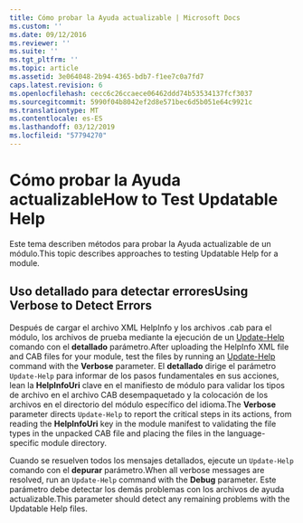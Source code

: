 ```yaml
---
title: Cómo probar la Ayuda actualizable | Microsoft Docs
ms.custom: ''
ms.date: 09/12/2016
ms.reviewer: ''
ms.suite: ''
ms.tgt_pltfrm: ''
ms.topic: article
ms.assetid: 3e064048-2b94-4365-bdb7-f1ee7c0a7fd7
caps.latest.revision: 6
ms.openlocfilehash: cecc6c26ccaece06462ddd74b53534137fcf3037
ms.sourcegitcommit: 5990f04b8042ef2d8e571bec6d5b051e64c9921c
ms.translationtype: MT
ms.contentlocale: es-ES
ms.lasthandoff: 03/12/2019
ms.locfileid: "57794270"
---
```

# <a name="how-to-test-updatable-help"></a><span data-ttu-id="14376-102">Cómo probar la Ayuda actualizable</span><span class="sxs-lookup"><span data-stu-id="14376-102">How to Test Updatable Help</span></span>

<span data-ttu-id="14376-103">Este tema describen métodos para probar la Ayuda actualizable de un módulo.</span><span class="sxs-lookup"><span data-stu-id="14376-103">This topic describes approaches to testing Updatable Help for a module.</span></span>

## <a name="using-verbose-to-detect-errors"></a><span data-ttu-id="14376-104">Uso detallado para detectar errores</span><span class="sxs-lookup"><span data-stu-id="14376-104">Using Verbose to Detect Errors</span></span>

<span data-ttu-id="14376-105">Después de cargar el archivo XML HelpInfo y los archivos .cab para el módulo, los archivos de prueba mediante la ejecución de un [Update-Help](/powershell/module/Microsoft.PowerShell.Core/Update-Help) comando con el **detallado** parámetro.</span><span class="sxs-lookup"><span data-stu-id="14376-105">After uploading the HelpInfo XML file and CAB files for your module, test the files by running an [Update-Help](/powershell/module/Microsoft.PowerShell.Core/Update-Help) command with the **Verbose** parameter.</span></span> <span data-ttu-id="14376-106">El **detallado** dirige el parámetro `Update-Help` para informar de los pasos fundamentales en sus acciones, lean la **HelpInfoUri** clave en el manifiesto de módulo para validar los tipos de archivo en el archivo CAB desempaquetado y la colocación de los archivos en el directorio del módulo específico del idioma.</span><span class="sxs-lookup"><span data-stu-id="14376-106">The **Verbose** parameter directs `Update-Help` to report the critical steps in its actions, from reading the **HelpInfoUri** key in the module manifest to validating the file types in the unpacked CAB file and placing the files in the language-specific module directory.</span></span>

<span data-ttu-id="14376-107">Cuando se resuelven todos los mensajes detallados, ejecute un `Update-Help` comando con el **depurar** parámetro.</span><span class="sxs-lookup"><span data-stu-id="14376-107">When all verbose messages are resolved, run an `Update-Help` command with the **Debug** parameter.</span></span> <span data-ttu-id="14376-108">Este parámetro debe detectar los demás problemas con los archivos de ayuda actualizable.</span><span class="sxs-lookup"><span data-stu-id="14376-108">This parameter should detect any remaining problems with the Updatable Help files.</span></span>